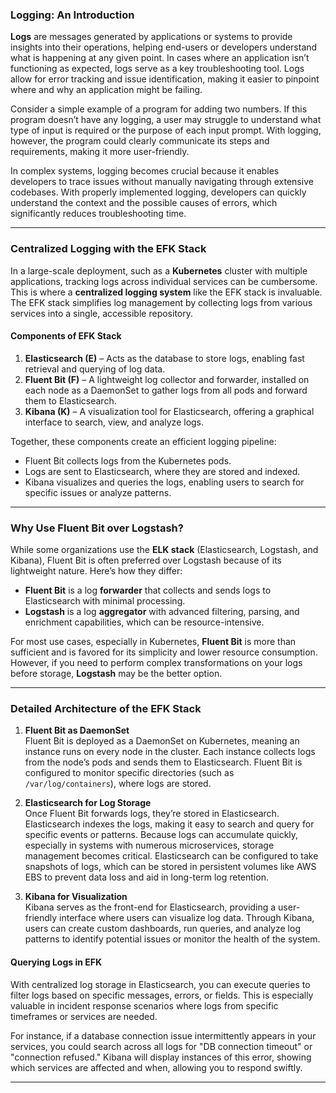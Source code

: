 
### Logging: An Introduction

**Logs** are messages generated by applications or systems to provide insights into their operations, helping end-users or developers understand what is happening at any given point. In cases where an application isn’t functioning as expected, logs serve as a key troubleshooting tool. Logs allow for error tracking and issue identification, making it easier to pinpoint where and why an application might be failing.

Consider a simple example of a program for adding two numbers. If this program doesn’t have any logging, a user may struggle to understand what type of input is required or the purpose of each input prompt. With logging, however, the program could clearly communicate its steps and requirements, making it more user-friendly.

In complex systems, logging becomes crucial because it enables developers to trace issues without manually navigating through extensive codebases. With properly implemented logging, developers can quickly understand the context and the possible causes of errors, which significantly reduces troubleshooting time.

---

### Centralized Logging with the EFK Stack

In a large-scale deployment, such as a **Kubernetes** cluster with multiple applications, tracking logs across individual services can be cumbersome. This is where a **centralized logging system** like the EFK stack is invaluable. The EFK stack simplifies log management by collecting logs from various services into a single, accessible repository.

#### Components of EFK Stack

1. **Elasticsearch (E)** – Acts as the database to store logs, enabling fast retrieval and querying of log data.
2. **Fluent Bit (F)** – A lightweight log collector and forwarder, installed on each node as a DaemonSet to gather logs from all pods and forward them to Elasticsearch.
3. **Kibana (K)** – A visualization tool for Elasticsearch, offering a graphical interface to search, view, and analyze logs.

Together, these components create an efficient logging pipeline:
- Fluent Bit collects logs from the Kubernetes pods.
- Logs are sent to Elasticsearch, where they are stored and indexed.
- Kibana visualizes and queries the logs, enabling users to search for specific issues or analyze patterns.

---

### Why Use Fluent Bit over Logstash?

While some organizations use the **ELK stack** (Elasticsearch, Logstash, and Kibana), Fluent Bit is often preferred over Logstash because of its lightweight nature. Here’s how they differ:

- **Fluent Bit** is a log **forwarder** that collects and sends logs to Elasticsearch with minimal processing.
- **Logstash** is a log **aggregator** with advanced filtering, parsing, and enrichment capabilities, which can be resource-intensive.

For most use cases, especially in Kubernetes, **Fluent Bit** is more than sufficient and is favored for its simplicity and lower resource consumption. However, if you need to perform complex transformations on your logs before storage, **Logstash** may be the better option.

---

### Detailed Architecture of the EFK Stack

1. **Fluent Bit as DaemonSet**  
   Fluent Bit is deployed as a DaemonSet on Kubernetes, meaning an instance runs on every node in the cluster. Each instance collects logs from the node’s pods and sends them to Elasticsearch. Fluent Bit is configured to monitor specific directories (such as `/var/log/containers`), where logs are stored.

2. **Elasticsearch for Log Storage**  
   Once Fluent Bit forwards logs, they’re stored in Elasticsearch. Elasticsearch indexes the logs, making it easy to search and query for specific events or patterns. Because logs can accumulate quickly, especially in systems with numerous microservices, storage management becomes critical. Elasticsearch can be configured to take snapshots of logs, which can be stored in persistent volumes like AWS EBS to prevent data loss and aid in long-term log retention.

3. **Kibana for Visualization**  
   Kibana serves as the front-end for Elasticsearch, providing a user-friendly interface where users can visualize log data. Through Kibana, users can create custom dashboards, run queries, and analyze log patterns to identify potential issues or monitor the health of the system.

#### Querying Logs in EFK

With centralized log storage in Elasticsearch, you can execute queries to filter logs based on specific messages, errors, or fields. This is especially valuable in incident response scenarios where logs from specific timeframes or services are needed.

For instance, if a database connection issue intermittently appears in your services, you could search across all logs for "DB connection timeout" or "connection refused." Kibana will display instances of this error, showing which services are affected and when, allowing you to respond swiftly.

---
